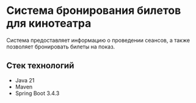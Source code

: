 # Система бронирования билетов для кинотеатра

Система предоставляет информацию о проведении сеансов, а также позволяет бронировать билеты на показ.

## Стек технологий
- Java 21
- Maven
- Spring Boot 3.4.3
